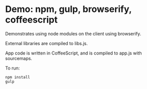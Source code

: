 Demo: npm, gulp, browserify, coffeescript
===============================

Demonstrates using node modules on the client using browserify.

External libraries are compiled to libs.js.

App code is written in CoffeeScript, and is compiled to app.js with sourcemaps.

To run:

    npm install
    gulp